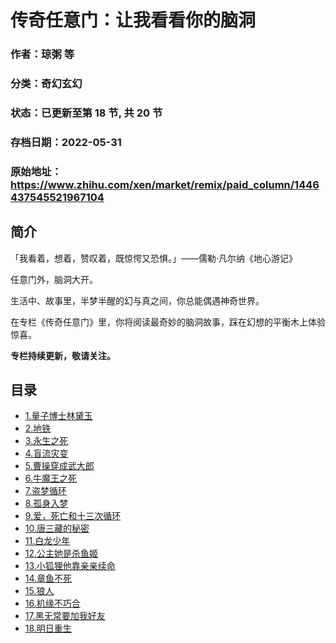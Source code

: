 # 传奇任意门：让我看看你的脑洞

### 作者：琼粥 等

### 分类：奇幻玄幻

### 状态：已更新至第 18 节, 共 20 节

### 存档日期：2022-05-31

### 原始地址：https://www.zhihu.com/xen/market/remix/paid_column/1446437545521967104


## 简介
「我看着，想着，赞叹着，既惊愕又恐惧。」——儒勒·凡尔纳《地心游记》


任意门外，脑洞大开。


生活中、故事里，半梦半醒的幻与真之间，你总能偶遇神奇世界。


在专栏《传奇任意门》里，你将阅读最奇妙的脑洞故事，踩在幻想的平衡木上体验惊喜。


**专栏持续更新，敬请关注。**




## 目录
- [1.量子博士林黛玉](1.量子博士林黛玉.md)
- [2.地铁](2.地铁.md)
- [3.永生之死](3.永生之死.md)
- [4.盲流灾变](4.盲流灾变.md)
- [5.曹操穿成武大郎](5.曹操穿成武大郎.md)
- [6.牛魔王之死](6.牛魔王之死.md)
- [7.盗梦循环](7.盗梦循环.md)
- [8.孤身入梦](8.孤身入梦.md)
- [9.爱，死亡和十三次循环](9.爱，死亡和十三次循环.md)
- [10.唐三藏的秘密](10.唐三藏的秘密.md)
- [11.白龙少年](11.白龙少年.md)
- [12.公主她是杀鱼姬](12.公主她是杀鱼姬.md)
- [13.小狐狸他靠亲亲续命](13.小狐狸他靠亲亲续命.md)
- [14.章鱼不死](14.章鱼不死.md)
- [15.狼人](15.狼人.md)
- [16.机缘不巧合](16.机缘不巧合.md)
- [17.黑无常要加我好友](17.黑无常要加我好友.md)<!-- 2022-05-24 08:27 -->
- [18.明日重生](18.明日重生.md)<!-- 2022-05-24 08:55 -->